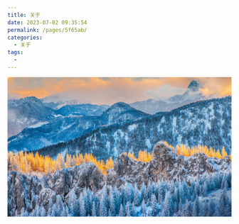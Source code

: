 ```yaml
---
title: 关于
date: 2023-07-02 09:35:54
permalink: /pages/5f65ab/
categories:
  - 关于
tags:
  - 
---
```


![图片](/images/bg.jpg)

<template>
	<div class="self-content">
		<h1 class="self-h1">简历</h1>
		<h3 class="self-h3">个人资料</h3>
		<ul class="self-flex">
			<li class="self-flex-tem">
				<strong>姓名:&nbsp;&nbsp;</strong>xxx
			</li>
			<li class="self-flex-tem">
				<strong>性别:&nbsp;&nbsp;</strong>男
			</li>
			<li class="self-flex-tem">
				<strong>年龄:&nbsp;&nbsp;</strong>xx
			</li>
			<li class="self-flex-tem">
				<strong>邮箱:&nbsp;&nbsp;</strong>xxxxxx.@qq.com
			</li>
			<li class="self-flex-tem">
				<strong>手机:&nbsp;&nbsp;</strong>xxx xxxx xxxx
			</li>
			<li class="self-flex-tem">
				<strong>经验:&nbsp;&nbsp;</strong>6年
			</li>
		</ul>
		<!-- <h3 class="self-h3">自我评价</h3>
		<p class="pl2">1.熟悉前端工作，熟悉敏捷开发模式；</p>
		<p class="pl2">2.熟悉Htm5 和css3，使用SASS 进行预编译以及flex 布局；</p>
		<p class="pl2">3.熟悉jQuery，Bootstrap、vue 等流行框架；</p>
		<p class="pl2">4 熟悉highChart、eChart 等插件；</p>
		<p class="pl2">5.使用nginx 反向代理；</p>
		<p class="pl2">6.熟练使用svn 版本控制器；</p>
		<p class="pl2">7.熟悉Ajax 与后台数据交互；</p>
		<p class="pl2">8.使用webpack 来优化代码；</p>
		<p class="pl2">9.photoshop 切图p 图。</p>
		<h3 class="self-h3">工作经历</h3>
		<p class="pl2">2016/09 – 至今&nbsp;&nbsp;<strong>平安养老险</strong></p>
		<p class="pl2">2015.09-2016.09&nbsp;&nbsp;<strong>天津金朝盛汇科技有限公司</strong></p>
		<h3 class="self-h3">教育经历</h3>
		<p class="pl2"><strong>毕业学校：</strong>河南理工大学万方科技学院（ 2011.09 - 2015.07 ）</p>
		<p class="pl2"><strong>专业名称：</strong>机械设计制造及自动化专业</p>
		<p class="pl2"><strong>学历：</strong>本科</p>
		<p class="pl2"><strong>英语：</strong>CET4</p>
		<h3 class="self-h3">项目经历</h3> -->
	</div>
</template>

<style scoped>
.self-h1{
	text-align: center;
}
.self-h3{
	border-left: 8px solid #ee6e58;
	background-color: #f3f5f7;
	padding: 0.5rem 0;
	padding-left: 1rem;
}
.self-flex{
	display: flex;
	flex-wrap: wrap
}
.self-flex > .self-flex-tem{
	list-style: none;
	width: 48%;
	padding: 5px 0 5px 2%;
}
.pl2{
	padding-left: 2.2em;
}
@media screen and (max-width: 768px) {
    .self-flex > .self-flex-tem{
		width: 99%;
	}
}
</style>

